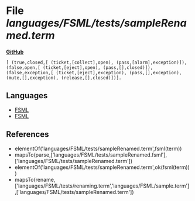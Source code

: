 # File _languages/FSML/tests/sampleRenamed.term_
**[GitHub](https://github.com/softlang/yas/blob/master/languages/FSML/tests/sampleRenamed.term)**
```
[ (true,closed,[ (ticket,[collect],open), (pass,[alarm],exception)]), (false,open,[ (ticket,[eject],open), (pass,[],closed)]), (false,exception,[ (ticket,[eject],exception), (pass,[],exception), (mute,[],exception), (release,[],closed)])].
```

## Languages
* [FSML](../languages/FSML.md)
* [FSML](../languages/FSML.md)

## References
* elementOf('languages/FSML/tests/sampleRenamed.term',fsml(term))
* mapsTo(parse,['languages/FSML/tests/sampleRenamed.fsml'],['languages/FSML/tests/sampleRenamed.term'])
* elementOf('languages/FSML/tests/sampleRenamed.term',ok(fsml(term)))
* mapsTo(rename,['languages/FSML/tests/renaming.term','languages/FSML/sample.term'],['languages/FSML/tests/sampleRenamed.term'])
